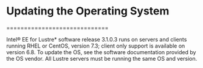 # Updating the Operating System
=============================

Intel® EE for Lustre\* software release 3.1.0.3 runs on servers and
clients running RHEL or CentOS, version 7.3; client only support is
available on version 6.8. To update the OS, see the software
documentation provided by the OS vendor. All Lustre servers must be
running the same OS and version.